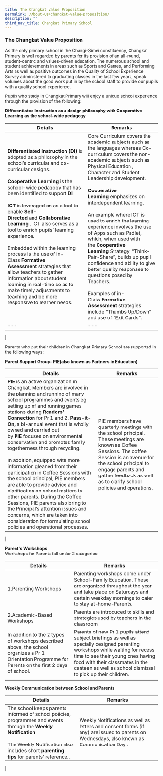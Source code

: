 ```yaml
---
title: The Changkat Value Proposition
permalink: /About-Us/changkat-value-proposition/
description: ""
third_nav_title: Changkat Primary School
---
```

### The Changkat Value Proposition

As the only primary school in the Changi-Simei constituency, Changkat Primary is well regarded by parents for its provision of an all-round, student-centric and values-driven education. The numerous school and student achievements in areas such as Sports and Games, and Performing Arts as well as positive outcomes in the Quality of School Experience Survey administered to graduating classes in the last few years, speak volumes about the good work put in by the school staff to provide our pupils with a quality school experience.

Pupils who study in Changkat Primary will enjoy a unique school experience through the provision of the following:

**Differentiated Instruction as a design philosophy with Cooperative Learning as the school-wide pedagogy**

| Details | Remarks |
|---|---|
| **Differentiated Instruction (DI)** is adopted as a philosophy in the school’s curricular and co-curricular designs. <br> <br> **Cooperative Learning** is the school-wide pedagogy that has been identified to support **DI**  <br> <br> **ICT** is leveraged on as a tool to enable **Self-Directed** and **Collaborative Learning** . ICT also serves as a tool to enrich pupils’ learning experience.<br> <br>Embedded within the learning process is the use of in-Class **Formative Assessment** strategies that allow teachers to gather information about student learning in real-time so as to make timely adjustments to teaching and be more responsive to learner needs. | Core Curriculum covers the academic subjects such as the languages whereas Co-curriculum covers the non-academic subjects such as Physical Education , Character and Student Leadership development. <br> <br> **Cooperative Learning** emphasizes on interdependent learning. <br> <br> An example where ICT is used to enrich the learning experience involves the use of Apps such as Padlet, which, when used with the **Cooperative Learning** Strategy, “Think-Pair-Share”, builds up pupil confidence and ability to give better quality responses to questions posed by Teachers. <br> <br> Examples of in-Class **Formative Assessment** strategies include “Thumbs Up/Down” and use of “Exit Cards”. |
|---|---|
|

Parents who put their children in Changkat Primary School are supported in the following ways:

**Parent Support Group- PIE(also known as Partners in Education)**

| Details | Remarks |
|---|---|
|**PIE** is an active organization in Changkat. Members are involved in the planning and running of many school programmes and events eg setting up of and running games stations during **Readers’ Connection** for Pr 1 and 2. **Pass-it-On,** a bi-annual event that is wholly owned and carried out by **PIE** focuses on environmental conservation and promotes family togetherness through recycling. <br> <br> In addition, equipped with more information gleaned from their participation in Coffee Sessions with the school principal, PIE members are able to provide advice and clarification on school matters to other parents. During the Coffee Sessions, PIE parents also bring to the Principal’s attention issues and concerns, which are taken into consideration for formulating school policies and operational processes. | PIE members have quarterly meetings with the school principal. These meetings are known as Coffee Sessions. The coffee Session is an avenue for the school principal to engage parents and gather feedback as well as to clarify school policies and operations. 
|

**Parent's Workshops** <br>
Workshops for Parents fall under 2 categories:

| Details | Remarks |
|---|---|
| 1.Parenting Workshops | Parenting workshops come under School-Family Education. These are organized throughout the year and take place on Saturdays and certain weekday mornings to cater to stay at-home-Parents. |
| 2.Academic-Based Workshops | Parents are introduced to skills and strategies used by teachers in the classroom. |
| In addition to the 2 types of workshops described above, the school organizes a Pr 1 Orientation Programme for Parents on the first 2 days of school. | Parents of new Pr 1 pupils attend subject briefings as well as specially designed parenting workshops while waiting for recess time to see their young ones having food with their classmates in the canteen as well as school dismissal to pick up their children. |
|  |  |

**Weekly Communication between School and Parents**

| Details | Remarks |
|---|---|
| The school keeps parents informed of school policies, programmes and events through the **Weekly Notification** <br> <br>The Weekly Notification also includes short **parenting tips** for parents’ reference.. | Weekly Notifications as well as letters and consent forms (if any) are issued to parents on Wednesdays, also known as Communication Day . |
|